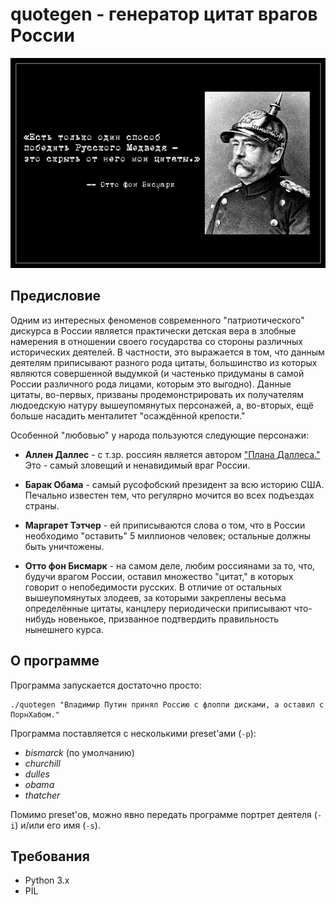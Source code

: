 # quotegen - генератор цитат врагов России

![screenshot](screenshot.png)


## Предисловие

Одним из интересных феноменов современного "патриотического" дискурса
в России является практически детская вера в злобные намерения в
отношении своего государства со стороны различных исторических
деятелей. В частности, это выражается в том, что данным деятелям
приписывают разного рода цитаты, большинство из которых являются
совершенной выдумкой (и частенько придуманы в самой России различного
рода лицами, которым это выгодно). Данные цитаты, во-первых, призваны
продемонстрировать их получателям людоедскую натуру вышеупомянутых
персонажей, а, во-вторых, ещё больше насадить менталитет "осаждённой
крепости."

Особенной "любовью" у народа пользуются следующие персонажи:

* **Аллен Даллес** - с т.зр. россиян является автором ["Плана
    Даллеса."](https://ru.wikipedia.org/wiki/%D0%9F%D0%BB%D0%B0%D0%BD_%D0%94%D0%B0%D0%BB%D0%BB%D0%B5%D1%81%D0%B0)
    Это - самый зловещий и ненавидимый враг России.

* **Барак Обама** - самый русофобский президент за всю историю США.
    Печально известен тем, что регулярно мочится во всех подъездах страны.

* **Маргарет Тэтчер** - ей приписываются слова о том, что в России
    необходимо "оставить" 5 миллионов человек; остальные должны быть
    уничтожены.

* **Отто фон Бисмарк** - на самом деле, любим россиянами за то, что,
    будучи врагом России, оставил множество "цитат," в которых говорит
    о непобедимости русских. В отличие от остальных вышеупомянутых
    злодеев, за которыми закреплены весьма определённые цитаты,
    канцлеру периодически приписывают что-нибудь новенькое, призванное
    подтвердить правильность нынешнего курса.


## О программе

Программа запускается достаточно просто:

    ./quotegen "Владимир Путин принял Россию с флоппи дисками, а оставил с ПорнХабом."


Программа поставляется с несколькими preset'ами (`-p`):

* _bismarck_ (по умолчанию)
* _churchill_
* _dulles_
* _obama_
* _thatcher_

Помимо preset'ов, можно явно передать программе портрет деятеля (`-i`)
и/или его имя (`-s`).


## Требования

* Python 3.x
* PIL
